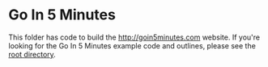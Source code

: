 # Go In 5 Minutes

This folder has code to build the http://goin5minutes.com website. If you're looking for
the Go In 5 Minutes example code and outlines, please see the [root directory](https://github.com/arschles/go-in-5-minutes).
